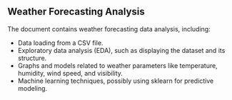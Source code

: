 ## Weather Forecasting Analysis


The document contains weather forecasting data analysis, including:

- Data loading from a CSV file.
- Exploratory data analysis (EDA), such as displaying the dataset and its structure.
- Graphs and models related to weather parameters like temperature, humidity, wind speed, and visibility.
- Machine learning techniques, possibly using sklearn for predictive modeling.
